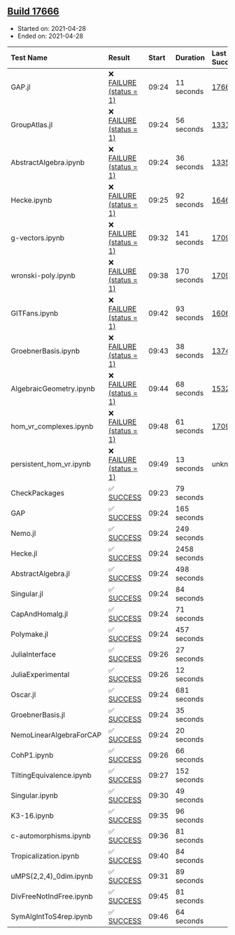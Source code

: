 ## [Build 17666](https://oscarci.mathematik.uni-kl.de/job/oscar/17666/)

* Started on: 2021-04-28
* Ended on: 2021-04-28

| Test Name    | Result | Start | Duration | Last Success | First Failure |
|:-------------|:-------|:------|:---------|:-------------|:--------------|
| GAP.jl | ❌ [FAILURE (status = 1)](https://oscarci.mathematik.uni-kl.de/job/oscar/17666/artifact/logs/build-17666/GAP.jl.log) | 09:24 | 11 seconds | [17665](https://oscarci.mathematik.uni-kl.de/job/oscar/17665/) | [17666](https://oscarci.mathematik.uni-kl.de/job/oscar/17666/) |
| GroupAtlas.jl | ❌ [FAILURE (status = 1)](https://oscarci.mathematik.uni-kl.de/job/oscar/17666/artifact/logs/build-17666/GroupAtlas.jl.log) | 09:24 | 56 seconds | [13311](https://oscarci.mathematik.uni-kl.de/job/oscar/13311/) | [13312](https://oscarci.mathematik.uni-kl.de/job/oscar/13312/) |
| AbstractAlgebra.ipynb | ❌ [FAILURE (status = 1)](https://oscarci.mathematik.uni-kl.de/job/oscar/17666/artifact/logs/build-17666/AbstractAlgebra.ipynb.log) | 09:24 | 36 seconds | [13355](https://oscarci.mathematik.uni-kl.de/job/oscar/13355/) | [13356](https://oscarci.mathematik.uni-kl.de/job/oscar/13356/) |
| Hecke.ipynb | ❌ [FAILURE (status = 1)](https://oscarci.mathematik.uni-kl.de/job/oscar/17666/artifact/logs/build-17666/Hecke.ipynb.log) | 09:25 | 92 seconds | [16463](https://oscarci.mathematik.uni-kl.de/job/oscar/16463/) | [16464](https://oscarci.mathematik.uni-kl.de/job/oscar/16464/) |
| g-vectors.ipynb | ❌ [FAILURE (status = 1)](https://oscarci.mathematik.uni-kl.de/job/oscar/17666/artifact/logs/build-17666/g-vectors.ipynb.log) | 09:32 | 141 seconds | [17099](https://oscarci.mathematik.uni-kl.de/job/oscar/17099/) | [17100](https://oscarci.mathematik.uni-kl.de/job/oscar/17100/) |
| wronski-poly.ipynb | ❌ [FAILURE (status = 1)](https://oscarci.mathematik.uni-kl.de/job/oscar/17666/artifact/logs/build-17666/wronski-poly.ipynb.log) | 09:38 | 170 seconds | [17098](https://oscarci.mathematik.uni-kl.de/job/oscar/17098/) | [17099](https://oscarci.mathematik.uni-kl.de/job/oscar/17099/) |
| GITFans.ipynb | ❌ [FAILURE (status = 1)](https://oscarci.mathematik.uni-kl.de/job/oscar/17666/artifact/logs/build-17666/GITFans.ipynb.log) | 09:42 | 93 seconds | [16068](https://oscarci.mathematik.uni-kl.de/job/oscar/16068/) | [16069](https://oscarci.mathematik.uni-kl.de/job/oscar/16069/) |
| GroebnerBasis.ipynb | ❌ [FAILURE (status = 1)](https://oscarci.mathematik.uni-kl.de/job/oscar/17666/artifact/logs/build-17666/GroebnerBasis.ipynb.log) | 09:43 | 38 seconds | [13748](https://oscarci.mathematik.uni-kl.de/job/oscar/13748/) | [13749](https://oscarci.mathematik.uni-kl.de/job/oscar/13749/) |
| AlgebraicGeometry.ipynb | ❌ [FAILURE (status = 1)](https://oscarci.mathematik.uni-kl.de/job/oscar/17666/artifact/logs/build-17666/AlgebraicGeometry.ipynb.log) | 09:44 | 68 seconds | [15322](https://oscarci.mathematik.uni-kl.de/job/oscar/15322/) | [15323](https://oscarci.mathematik.uni-kl.de/job/oscar/15323/) |
| hom_vr_complexes.ipynb | ❌ [FAILURE (status = 1)](https://oscarci.mathematik.uni-kl.de/job/oscar/17666/artifact/logs/build-17666/hom_vr_complexes.ipynb.log) | 09:48 | 61 seconds | [17099](https://oscarci.mathematik.uni-kl.de/job/oscar/17099/) | [17100](https://oscarci.mathematik.uni-kl.de/job/oscar/17100/) |
| persistent_hom_vr.ipynb | ❌ [FAILURE (status = 1)](https://oscarci.mathematik.uni-kl.de/job/oscar/17666/artifact/logs/build-17666/persistent_hom_vr.ipynb.log) | 09:49 | 13 seconds | unknown | unknown |
| CheckPackages | ✅ [SUCCESS](https://oscarci.mathematik.uni-kl.de/job/oscar/17666/artifact/logs/build-17666/CheckPackages.log) | 09:23 | 79 seconds |  |  |
| GAP | ✅ [SUCCESS](https://oscarci.mathematik.uni-kl.de/job/oscar/17666/artifact/logs/build-17666/GAP.log) | 09:24 | 165 seconds |  |  |
| Nemo.jl | ✅ [SUCCESS](https://oscarci.mathematik.uni-kl.de/job/oscar/17666/artifact/logs/build-17666/Nemo.jl.log) | 09:24 | 249 seconds |  |  |
| Hecke.jl | ✅ [SUCCESS](https://oscarci.mathematik.uni-kl.de/job/oscar/17666/artifact/logs/build-17666/Hecke.jl.log) | 09:24 | 2458 seconds |  |  |
| AbstractAlgebra.jl | ✅ [SUCCESS](https://oscarci.mathematik.uni-kl.de/job/oscar/17666/artifact/logs/build-17666/AbstractAlgebra.jl.log) | 09:24 | 498 seconds |  |  |
| Singular.jl | ✅ [SUCCESS](https://oscarci.mathematik.uni-kl.de/job/oscar/17666/artifact/logs/build-17666/Singular.jl.log) | 09:24 | 84 seconds |  |  |
| CapAndHomalg.jl | ✅ [SUCCESS](https://oscarci.mathematik.uni-kl.de/job/oscar/17666/artifact/logs/build-17666/CapAndHomalg.jl.log) | 09:24 | 71 seconds |  |  |
| Polymake.jl | ✅ [SUCCESS](https://oscarci.mathematik.uni-kl.de/job/oscar/17666/artifact/logs/build-17666/Polymake.jl.log) | 09:24 | 457 seconds |  |  |
| JuliaInterface | ✅ [SUCCESS](https://oscarci.mathematik.uni-kl.de/job/oscar/17666/artifact/logs/build-17666/JuliaInterface.log) | 09:26 | 27 seconds |  |  |
| JuliaExperimental | ✅ [SUCCESS](https://oscarci.mathematik.uni-kl.de/job/oscar/17666/artifact/logs/build-17666/JuliaExperimental.log) | 09:26 | 12 seconds |  |  |
| Oscar.jl | ✅ [SUCCESS](https://oscarci.mathematik.uni-kl.de/job/oscar/17666/artifact/logs/build-17666/Oscar.jl.log) | 09:24 | 681 seconds |  |  |
| GroebnerBasis.jl | ✅ [SUCCESS](https://oscarci.mathematik.uni-kl.de/job/oscar/17666/artifact/logs/build-17666/GroebnerBasis.jl.log) | 09:24 | 35 seconds |  |  |
| NemoLinearAlgebraForCAP | ✅ [SUCCESS](https://oscarci.mathematik.uni-kl.de/job/oscar/17666/artifact/logs/build-17666/NemoLinearAlgebraForCAP.log) | 09:24 | 20 seconds |  |  |
| CohP1.ipynb | ✅ [SUCCESS](https://oscarci.mathematik.uni-kl.de/job/oscar/17666/artifact/logs/build-17666/CohP1.ipynb.log) | 09:26 | 66 seconds |  |  |
| TiltingEquivalence.ipynb | ✅ [SUCCESS](https://oscarci.mathematik.uni-kl.de/job/oscar/17666/artifact/logs/build-17666/TiltingEquivalence.ipynb.log) | 09:27 | 152 seconds |  |  |
| Singular.ipynb | ✅ [SUCCESS](https://oscarci.mathematik.uni-kl.de/job/oscar/17666/artifact/logs/build-17666/Singular.ipynb.log) | 09:30 | 49 seconds |  |  |
| K3-16.ipynb | ✅ [SUCCESS](https://oscarci.mathematik.uni-kl.de/job/oscar/17666/artifact/logs/build-17666/K3-16.ipynb.log) | 09:35 | 96 seconds |  |  |
| c-automorphisms.ipynb | ✅ [SUCCESS](https://oscarci.mathematik.uni-kl.de/job/oscar/17666/artifact/logs/build-17666/c-automorphisms.ipynb.log) | 09:36 | 81 seconds |  |  |
| Tropicalization.ipynb | ✅ [SUCCESS](https://oscarci.mathematik.uni-kl.de/job/oscar/17666/artifact/logs/build-17666/Tropicalization.ipynb.log) | 09:40 | 84 seconds |  |  |
| uMPS(2,2,4)_0dim.ipynb | ✅ [SUCCESS](https://oscarci.mathematik.uni-kl.de/job/oscar/17666/artifact/logs/build-17666/uMPS-2-2-4-_0dim.ipynb.log) | 09:31 | 89 seconds |  |  |
| DivFreeNotIndFree.ipynb | ✅ [SUCCESS](https://oscarci.mathematik.uni-kl.de/job/oscar/17666/artifact/logs/build-17666/DivFreeNotIndFree.ipynb.log) | 09:45 | 81 seconds |  |  |
| SymAlgIntToS4rep.ipynb | ✅ [SUCCESS](https://oscarci.mathematik.uni-kl.de/job/oscar/17666/artifact/logs/build-17666/SymAlgIntToS4rep.ipynb.log) | 09:46 | 64 seconds |  |  |
